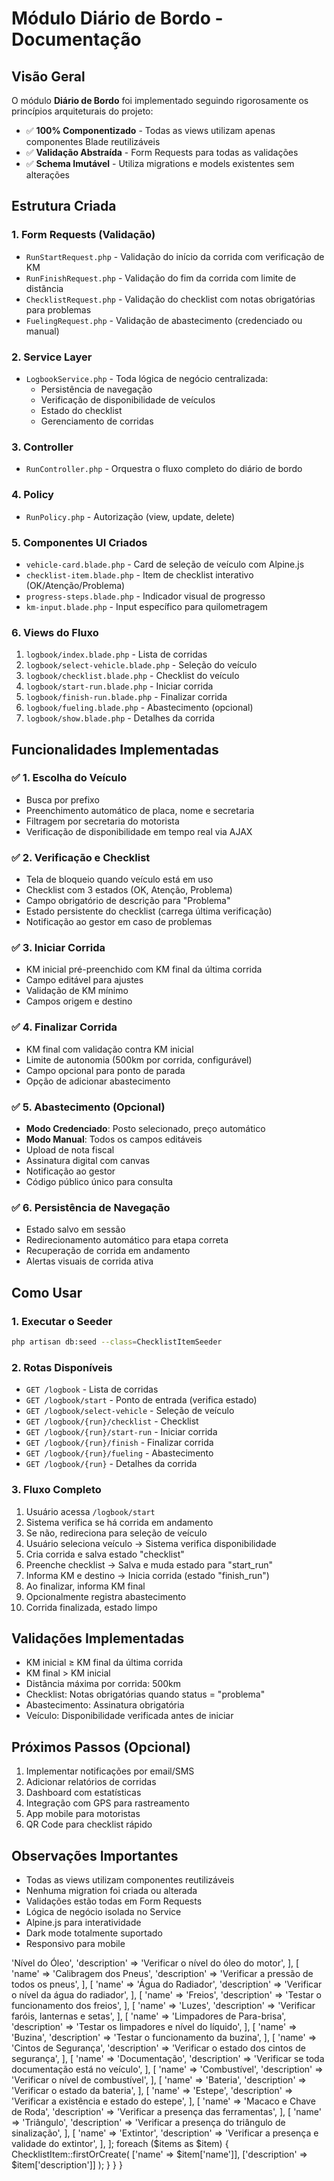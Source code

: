 # Módulo Diário de Bordo - Documentação

## Visão Geral

O módulo **Diário de Bordo** foi implementado seguindo rigorosamente os princípios arquiteturais do projeto:

- ✅ **100% Componentizado** - Todas as views utilizam apenas componentes Blade reutilizáveis
- ✅ **Validação Abstraída** - Form Requests para todas as validações
- ✅ **Schema Imutável** - Utiliza migrations e models existentes sem alterações

## Estrutura Criada

### 1. Form Requests (Validação)
- `RunStartRequest.php` - Validação do início da corrida com verificação de KM
- `RunFinishRequest.php` - Validação do fim da corrida com limite de distância
- `ChecklistRequest.php` - Validação do checklist com notas obrigatórias para problemas
- `FuelingRequest.php` - Validação de abastecimento (credenciado ou manual)

### 2. Service Layer
- `LogbookService.php` - Toda lógica de negócio centralizada:
  - Persistência de navegação
  - Verificação de disponibilidade de veículos
  - Estado do checklist
  - Gerenciamento de corridas

### 3. Controller
- `RunController.php` - Orquestra o fluxo completo do diário de bordo

### 4. Policy
- `RunPolicy.php` - Autorização (view, update, delete)

### 5. Componentes UI Criados
- `vehicle-card.blade.php` - Card de seleção de veículo com Alpine.js
- `checklist-item.blade.php` - Item de checklist interativo (OK/Atenção/Problema)
- `progress-steps.blade.php` - Indicador visual de progresso
- `km-input.blade.php` - Input específico para quilometragem

### 6. Views do Fluxo
1. `logbook/index.blade.php` - Lista de corridas
2. `logbook/select-vehicle.blade.php` - Seleção do veículo
3. `logbook/checklist.blade.php` - Checklist do veículo
4. `logbook/start-run.blade.php` - Iniciar corrida
5. `logbook/finish-run.blade.php` - Finalizar corrida
6. `logbook/fueling.blade.php` - Abastecimento (opcional)
7. `logbook/show.blade.php` - Detalhes da corrida

## Funcionalidades Implementadas

### ✅ 1. Escolha do Veículo
- Busca por prefixo
- Preenchimento automático de placa, nome e secretaria
- Filtragem por secretaria do motorista
- Verificação de disponibilidade em tempo real via AJAX

### ✅ 2. Verificação e Checklist
- Tela de bloqueio quando veículo está em uso
- Checklist com 3 estados (OK, Atenção, Problema)
- Campo obrigatório de descrição para "Problema"
- Estado persistente do checklist (carrega última verificação)
- Notificação ao gestor em caso de problemas

### ✅ 3. Iniciar Corrida
- KM inicial pré-preenchido com KM final da última corrida
- Campo editável para ajustes
- Validação de KM mínimo
- Campos origem e destino

### ✅ 4. Finalizar Corrida
- KM final com validação contra KM inicial
- Limite de autonomia (500km por corrida, configurável)
- Campo opcional para ponto de parada
- Opção de adicionar abastecimento

### ✅ 5. Abastecimento (Opcional)
- **Modo Credenciado**: Posto selecionado, preço automático
- **Modo Manual**: Todos os campos editáveis
- Upload de nota fiscal
- Assinatura digital com canvas
- Notificação ao gestor
- Código público único para consulta

### ✅ 6. Persistência de Navegação
- Estado salvo em sessão
- Redirecionamento automático para etapa correta
- Recuperação de corrida em andamento
- Alertas visuais de corrida ativa

## Como Usar

### 1. Executar o Seeder
```bash
php artisan db:seed --class=ChecklistItemSeeder
```

### 2. Rotas Disponíveis
- `GET /logbook` - Lista de corridas
- `GET /logbook/start` - Ponto de entrada (verifica estado)
- `GET /logbook/select-vehicle` - Seleção de veículo
- `GET /logbook/{run}/checklist` - Checklist
- `GET /logbook/{run}/start-run` - Iniciar corrida
- `GET /logbook/{run}/finish` - Finalizar corrida
- `GET /logbook/{run}/fueling` - Abastecimento
- `GET /logbook/{run}` - Detalhes da corrida

### 3. Fluxo Completo
1. Usuário acessa `/logbook/start`
2. Sistema verifica se há corrida em andamento
3. Se não, redireciona para seleção de veículo
4. Usuário seleciona veículo → Sistema verifica disponibilidade
5. Cria corrida e salva estado "checklist"
6. Preenche checklist → Salva e muda estado para "start_run"
7. Informa KM e destino → Inicia corrida (estado "finish_run")
8. Ao finalizar, informa KM final
9. Opcionalmente registra abastecimento
10. Corrida finalizada, estado limpo

## Validações Implementadas

- KM inicial ≥ KM final da última corrida
- KM final > KM inicial
- Distância máxima por corrida: 500km
- Checklist: Notas obrigatórias quando status = "problema"
- Abastecimento: Assinatura obrigatória
- Veículo: Disponibilidade verificada antes de iniciar

## Próximos Passos (Opcional)

1. Implementar notificações por email/SMS
2. Adicionar relatórios de corridas
3. Dashboard com estatísticas
4. Integração com GPS para rastreamento
5. App mobile para motoristas
6. QR Code para checklist rápido

## Observações Importantes

- Todas as views utilizam componentes reutilizáveis
- Nenhuma migration foi criada ou alterada
- Validações estão todas em Form Requests
- Lógica de negócio isolada no Service
- Alpine.js para interatividade
- Dark mode totalmente suportado
- Responsivo para mobile
<?php

namespace Database\Seeders;

use Illuminate\Database\Seeder;
use App\Models\ChecklistItem;

class ChecklistItemSeeder extends Seeder
{
    /**
     * Run the database seeds.
     */
    public function run(): void
    {
        $items = [
            [
                'name' => 'Nível do Óleo',
                'description' => 'Verificar o nível do óleo do motor',
            ],
            [
                'name' => 'Calibragem dos Pneus',
                'description' => 'Verificar a pressão de todos os pneus',
            ],
            [
                'name' => 'Água do Radiador',
                'description' => 'Verificar o nível da água do radiador',
            ],
            [
                'name' => 'Freios',
                'description' => 'Testar o funcionamento dos freios',
            ],
            [
                'name' => 'Luzes',
                'description' => 'Verificar faróis, lanternas e setas',
            ],
            [
                'name' => 'Limpadores de Para-brisa',
                'description' => 'Testar os limpadores e nível do líquido',
            ],
            [
                'name' => 'Buzina',
                'description' => 'Testar o funcionamento da buzina',
            ],
            [
                'name' => 'Cintos de Segurança',
                'description' => 'Verificar o estado dos cintos de segurança',
            ],
            [
                'name' => 'Documentação',
                'description' => 'Verificar se toda documentação está no veículo',
            ],
            [
                'name' => 'Combustível',
                'description' => 'Verificar o nível de combustível',
            ],
            [
                'name' => 'Bateria',
                'description' => 'Verificar o estado da bateria',
            ],
            [
                'name' => 'Estepe',
                'description' => 'Verificar a existência e estado do estepe',
            ],
            [
                'name' => 'Macaco e Chave de Roda',
                'description' => 'Verificar a presença das ferramentas',
            ],
            [
                'name' => 'Triângulo',
                'description' => 'Verificar a presença do triângulo de sinalização',
            ],
            [
                'name' => 'Extintor',
                'description' => 'Verificar a presença e validade do extintor',
            ],
        ];

        foreach ($items as $item) {
            ChecklistItem::firstOrCreate(
                ['name' => $item['name']],
                ['description' => $item['description']]
            );
        }
    }
}

